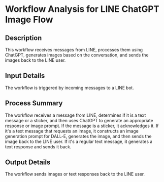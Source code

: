 # Workflow Analysis for LINE ChatGPT Image Flow

## Description
This workflow receives messages from LINE, processes them using ChatGPT, generates images based on the conversation, and sends the images back to the LINE user.

## Input Details
The workflow is triggered by incoming messages to a LINE bot.

## Process Summary
The workflow receives a message from LINE, determines if it is a text message or a sticker, and then uses ChatGPT to generate an appropriate response or image prompt. If the message is a sticker, it acknowledges it. If it's a text message that requests an image, it constructs an image generation prompt for DALL-E, generates the image, and then sends the image back to the LINE user. If it's a regular text message, it generates a text response and sends it back.

## Output Details
The workflow sends images or text responses back to the LINE user.
